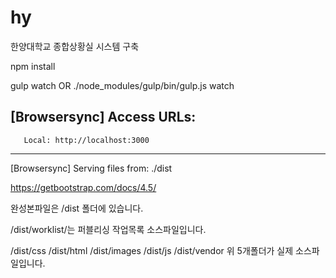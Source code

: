 # hy
한양대학교 종합상황실 시스템 구축

npm install

gulp watch  OR  ./node_modules/gulp/bin/gulp.js watch

[Browsersync] Access URLs:
 --------------------------------------
       Local: http://localhost:3000
 --------------------------------------
[Browsersync] Serving files from: ./dist

https://getbootstrap.com/docs/4.5/

완성본파일은 /dist 폴더에 있습니다.

/dist/worklist/는 퍼블리싱 작업목록 소스파일입니다.

/dist/css
/dist/html
/dist/images
/dist/js
/dist/vendor
위 5개폴더가 실제 소스파일입니다.
